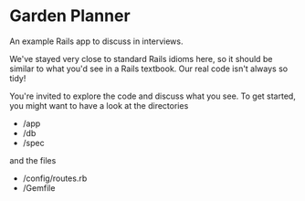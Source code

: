 # Garden Planner

An example Rails app to discuss in interviews.

We've stayed very close to standard Rails idioms here, so it should be similar to what you'd see in a Rails textbook. Our real code isn't always so tidy!

You're invited to explore the code and discuss what you see. To get started, you might want to have a look at the directories

- /app
- /db
- /spec

and the files

- /config/routes.rb
- /Gemfile
